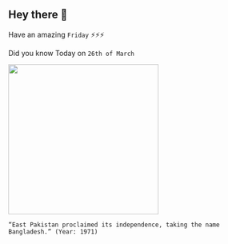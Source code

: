 ## Hey there 👋
Have an amazing `Friday` ⚡⚡⚡

Did you know Today on `26th of March`
 
 [<img src="https://images.prothomalo.com/prothomalo-english%2Fimport%2Fmedia%2F2019%2F03%2F27%2F20bf4c0cdcf01da26e89f327c4fb9e6d-The-New-York-Times-1.jpg?auto=format%2Ccompress&format=webp&w=480&dpr=2.6" width="300" />](https://en.wikipedia.org/wiki/Bangladesh_Liberation_War#:~:text=26%20March%201971%20is%20considered,former%20East%20Pakistan%20as%20Bangladesh.) 
 ```
“East Pakistan proclaimed its independence, taking the name Bangladesh.” (Year: 1971)
```

